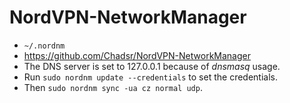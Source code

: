 # NordVPN-NetworkManager

- `~/.nordnm`
- https://github.com/Chadsr/NordVPN-NetworkManager
- The DNS server is set to 127.0.0.1 because of *dnsmasq* usage.
- Run `sudo nordnm update --credentials` to set the credentials.
- Then `sudo nordnm sync -ua cz normal udp`.
